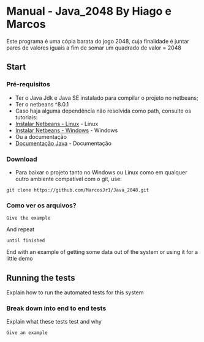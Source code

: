 # Manual - Java_2048 By Hiago e Marcos

Este programa é uma cópia barata do jogo 2048, cuja finalidade é juntar pares de valores iguais a fim de somar um quadrado de valor = 2048

## Start

### Pré-requisitos

* Ter o Java Jdk e Java SE instalado para compilar o projeto no netbeans;
* Ter o netbeans ^8.0.1
* Caso haja alguma dependência não resolvida como path, consulte os tutoriais: 
* [Instalar Netbeans - Linux](https://www.youtube.com/watch?v=goFd0W3CvGI) - Linux
* [Instalar Netbeans - Windows](https://www.youtube.com/watch?v=YJIxL84EQg8) - Windows
* Ou a documentação
* [Documentação Java](https://www.oracle.com/technetwork/pt/java/javase/documentation/index.html) - Documentação

### Download

* Para baixar o projeto tanto no Windows ou Linux como em qualquer outro ambiente compatível com o git, use:
```
git clone https://github.com/MarcosJr1/Java_2048.git
```

### Como ver os arquivos?

```
Give the example
```

And repeat

```
until finished
```

End with an example of getting some data out of the system or using it for a little demo

## Running the tests

Explain how to run the automated tests for this system

### Break down into end to end tests

Explain what these tests test and why

```
Give an example
```
